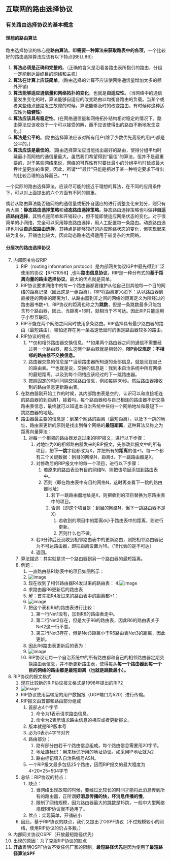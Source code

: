 ## 互联网的路由选择协议

### 有关路由选择协议的基本概念

#### 理想的路由算法

路由选择协议的核心是**路由算法**。即**需要一种算法来获取路表中的各项**，一个比较好的路由选择算法应该有以下特点[BELL86]:

1. **算法必须是正确和完整的**。（正确的含义是沿着各路由表所指引的路由，分组一定能到达最终目的网络和主机）
2. **算法在计算上应该简单**。(路由选择的计算不应该使网络通信量增加太多的额外开销)
3. **算法能够适应通信量和网络拓扑的变化**，也就是**自适应性**。（当网络中的通信量发生变化的时，算法能够自适应的改变路由以均衡各路由的负载。当某个或者某些结点链路发生故障的时候，算法能够及时的改变路由，有时候称这种适应性为**稳健性**）
4. **算法应该具有稳定性**。(在网络通信量和网络拓扑结构相对稳定的情况下，路由算法应该收敛于一个可以接受的解，而不应该使得出的路由不断地发生变化。)
5. **算法是公平的**。(路由选择算法应该对所有用户(除了少数优先高级的用户)都是公平的。)
6. **算法应该是最佳的**。(路由选择算法应当能找出最好的路由，使得分组平均时延最小而网络的通信量最大。虽然我们希望得到“最佳”的算法，但并不是最重要的，对于某些网络来说，网络的可靠性有时要比最小的分组平均时延或最大吞吐量更加的重要，因此，所谓**"最佳"只能是相对于某一种特定要求下得出的比较合理的选择而已。**)

一个实际的路由选择算法，应该尽可能的接近于理想的算法，在不同的应用条件下，可以对上面提出的六个方面有不同的侧重。

倘若从路由算法能否随网络的通信量或拓扑自适应的进行调整变化来划分，则只有两大类：**静态路由选择策略**和**动态路由选择策略**。静态路由选择策略也叫做**非自适应路由选择**，其特点是简单和开销较小，但不能即使适应网络状态的变化。对于很简单的小网络，完全可以采用静态路由选择，用人工配置每一条路由。动态路由选择也叫做**自适应路由选择**，其特点是能够较好的适应网络状态的变化，但实现起来较为复杂，开销也比较大，因此动态路由选择适用于较复杂的大网络。

#### 分层次的路由选择协议


7. 内部网关协议RIP
   1. RIP（routing information protocol）是内部网关协议IGP中最先得到广泛使用的协议【RFC1058】,也叫**路由信息协议**，RIP是一种分布式的**基于距离向量的路由选择协议**。最大的优点就是简单。
   2. RIP协议要求网络中的每一个路由器都要维护从他自己到其他每一个目的网络的距离记录（因此这是一组距离），RIP将距离定义如下：从以路由器到直接连的网络的距离为1，从路由器到非之间的网络的距离定义为所经过的路由器书数+1，RIP协议的距离也称之为**跳数**，但是一条跳数最多只能包含15个路由器，因此，当距离=16时，就相当于不可达。因此RIP只能适用于小型互联网。
   3. RIP不能在两个网络之间同时使用多条路由。RIP选择具有最少路由器的路由（最短路由），哪怕还存在另一条高速低延时的但是路由器较多的路由。
   4. RIP协议的特点
      1. **仅和相邻路由器交换信息。**如果两个路由器之间的通信不需要经过另一个路由器，那么这两个路由器就是相邻的。**RIP协议规定：不相邻的路由器不交换信息。**
      2. 路由器交换的信息是**当前路由器所知道的全部信息，就是现在自己的路由表。**也就是说，交换的信息是：我到本自治系统中所有网络的最短距离，以及到每个网络应该经过的下一跳路由器。
      3. 按照固定的时间间隔交换路由信息，例如每隔30秒。然后路由器接收到的路由信息更新路由表。
   5. 在路由器刚开始工作的时候，其内部路由表是空的。认识可以和直接相连的路由器的到距离1，接着吗，每个路由器和与自己相连的路由器不断交换路由表信息，最终就可以知道本自治系统中任何一个网络地址和最短下一跳路由器的地址。
   6. 路由器最主要的信息是：到某个网路的距离（最短距离），以及下一跳的地址，路由表更新的原则是找出到每个网络的**最短距离**，这种算法又称之为距离向量算法：
      1. 对每一个相邻的路由器发送过来的RIP报文，进行以下步骤：
         1. 对地址为X的相邻路由器发来的RIP报文，先修改此报文中的所有项目，把**下一跳**字段都改为X，并把所有的**距离**的值+1。每一个都有三个关键数据：到目的网络N，距离d，下一跳路由器是X。
         2. 对修改后的RIP报文中的每一个项目，进行以下步骤：
            1. 若原来的路由表没有目的网络N，则把该项目添加到路由表中。
            2. 否则（即在路由表中有目的网络N，这时再查看下一跳的路由器地址）
               1. 若下一跳路由器地址是X，则把收到的项目替换为原路由表中的项目。
               2. 否则（即这个项目是：到目的网络N，但下一跳路由器不是X）
                  1. 若收到的项目中的距离d小于路由表中的距离，则进行更新。
                  2. 否则什么也不做。
         3. 若3分钟后还没收到相邻路由表中的更新路由，则把相邻路由器记为不可达路由器，即把距离设置为16。（16代表的是不可达）
         4. 返回。
   7. 算法描述：其实就是求一个路由器到另一个路由器的最短距离。
   8. 例题：
      1. 一直路由器R1路表中的项目如图所示：
      2. ![image](https://img2020.cnblogs.com/blog/2361214/202108/2361214-20210816205821449-519282980.png)
      3. 现在收到了相邻路由器R4发过来的路由表：
      4.![image](https://img2020.cnblogs.com/blog/2361214/202108/2361214-20210816205834903-1020727044.png)
      1. 求路由器R6更新后的路由表
      2. 解：首先把R4发过来的路由表中的距离都+1：
      3. ![image](https://img2020.cnblogs.com/blog/2361214/202108/2361214-20210816205852972-1281998633.png)
      4. 把这个表和R6的路由表进行比较：
         1. 第一行Net1没有，加到R6的路由表走中。
         2. 第二行Net2存在，但是大于R6的路由表，因此R6的路由表关于Net2这一行不变。
         3. 第三行Net3存在，但是Net3距离小于R6路由表Net3的距离，因此更新。
      5. 因此R6路由表更新后的表为：
      6.  ![image](https://img2020.cnblogs.com/blog/2361214/202108/2361214-20210816205906860-421144859.png)
      7.  RIP协议让每一个自治系统中的所有路由都和自己的相邻路由器定期交换路由表信息，并不断更新路由表，使得每从**每一个路由器到每一个目的网络的路由都是最短距离（也就是跳数最小）。**
8. RIP协议的报文格式
   1. 现在比较新的RIP协议报文格式是1998年提出的RIP2
   2. ![image](https://img2020.cnblogs.com/blog/2361214/202108/2361214-20210816205919374-740876190.png)
   3. RIP协议使用运输层的用户数据报（UDP端口为520）进行传输。
   4. RIP报文由首部和路由部分组成
      1. 首部占4个字节
         1. 命令为1表示请求路由信息。
         2. 命令为2表示请求路由信息的相应或者更新报文。
      2. 版本就是RIP版本号
      3. 必为0表示4字节对齐
      4. 路由部分：
         1. 路有部分由若干个路由信息组成。每个路由信息需要用20字节。
         2. 地址族标识：用来标识所用的地址协议。如采用IP地址就为2
         3. 路由标记填入自治系统号ASN。
      5. 一个RIP报文最多包括25个路由，因而RIP报文的最大程度为4+20*25=504字节
   5. 总结：RIP协议的特点：
      1. 缺点：
         1. 当网络出现故障的时候，要经过比较长的时间才能将此消息传到所有的路由器，正所谓**好消息传播的快，坏消息传播的慢**。
         2. 限制了网络规模，因为路由器最大的跳数是15跳，一般中大型网络规模RIP协议就不适用了。
      2. 优点：实现简单，开销较小
   6. 因此，基于RIP协议的缺点，我们又提出了OSPF协议（不过规模较小的网络，使用RIP协议的仍占多数。）
9.  内部网关协议OSPF（开放最短路径优先）
   7. 出现的原因：为了克服RIP协议的缺点
   8. **开放**表明OSPF协议不受任何厂家的限制。**最短路径优先**是因为使用了**最短路径算法SPF**
